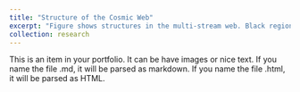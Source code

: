 ```yaml
---
title: "Structure of the Cosmic Web"
excerpt: "Figure shows structures in the multi-stream web. Black region are single-streaming voids. Bright spots are the haloes - the most dense regions in the Dark Matter Universe. 1<br/><img src='/images/fig1.png'>" . Taken from [Topology and geometry of the dark matter web: a multistream view, Ramachandra and Shandarin, 2017](https://arxiv.org/abs/1608.05469)
collection: research
---
```


This is an item in your portfolio. It can be have images or nice text. If you name the file .md, it will be parsed as markdown. If you name the file .html, it will be parsed as HTML. 
